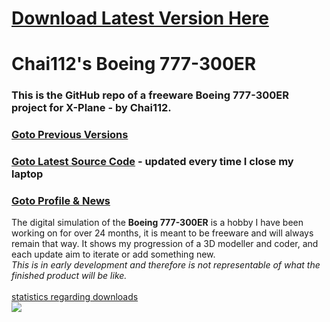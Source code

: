# [Download Latest Version Here](https://chai112.github.io/Boeing-777-300ER/)
# Chai112's Boeing 777-300ER

### This is the GitHub repo of a freeware Boeing 777-300ER project for X-Plane - by Chai112.

### [Goto Previous Versions](https://github.com/Chai112/Chai112-s-Boeing-777-300ER/releases)
### [Goto Latest Source Code](https://github.com/Chai112/Chai112-s-Boeing-777-300ER/tree/master/src) - updated every time I close my laptop
### [Goto Profile & News](https://forums.x-plane.org/index.php?/profile/520176-chai112/)
The digital simulation of the <b>Boeing 777-300ER</b> is a hobby I have been working on for over 24 months, it is meant to be freeware and will always remain that way. It shows my progression of a 3D modeller and coder, and each update aim to iterate or add something new.\
<i>This is in early development and therefore is not representable of what the finished product will be like.</i>\
\
[statistics regarding downloads](https://www.somsubhra.com/github-release-stats/?username=Chai112&repository=Chai112-s-Boeing-777-300ER)\
![](https://github.com/Chai112/Chai112-s-Boeing-777-300ER/blob/master/screenshots/Screenshot%20(901).png)
